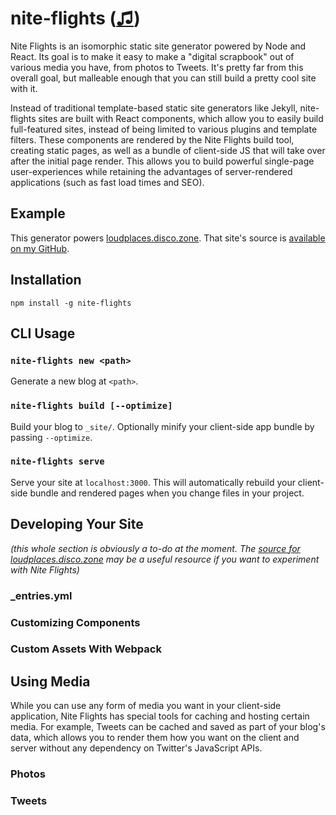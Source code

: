 # nite-flights ([♫](https://www.youtube.com/watch?v=T9uIHjbt8zw))

Nite Flights is an isomorphic static site generator powered by Node and React. Its goal is to make it easy to make a "digital scrapbook" out of various media you have, from photos to Tweets. It's pretty far from this overall goal, but malleable enough that you can still build a pretty cool site with it.

Instead of traditional template-based static site generators like Jekyll, nite-flights sites are built with React components, which allow you to easily build full-featured sites, instead of being limited to various plugins and template filters. These components are rendered by the Nite Flights build tool, creating static pages, as well as a bundle of client-side JS that will take over after the initial page render. This allows you to build powerful single-page user-experiences while retaining the advantages of server-rendered applications (such as fast load times and SEO).

## Example

This generator powers [loudplaces.disco.zone](http://loudplace.disco.zone). That site's source is [available on my GitHub](https://github.com/thomasboyt/loudplaces.disco.zone).

## Installation

```
npm install -g nite-flights
```

## CLI Usage

### `nite-flights new <path>`

Generate a new blog at `<path>`.

### `nite-flights build [--optimize]`

Build your blog to `_site/`. Optionally minify your client-side app bundle by passing `--optimize`.

### `nite-flights serve`

Serve your site at `localhost:3000`. This will automatically rebuild your client-side bundle and rendered pages when you change files in your project.

## Developing Your Site

*(this whole section is obviously a to-do at the moment. The [source for loudplaces.disco.zone](https://github.com/thomasboyt/loudplaces.disco.zone) may be a useful resource if you want to experiment with Nite Flights)*

### _entries.yml

### Customizing Components

### Custom Assets With Webpack

## Using Media

While you can use any form of media you want in your client-side application, Nite Flights has special tools for caching and hosting certain media. For example, Tweets can be cached and saved as part of your blog's data, which allows you to render them how you want on the client and server without any dependency on Twitter's JavaScript APIs.

### Photos

### Tweets
